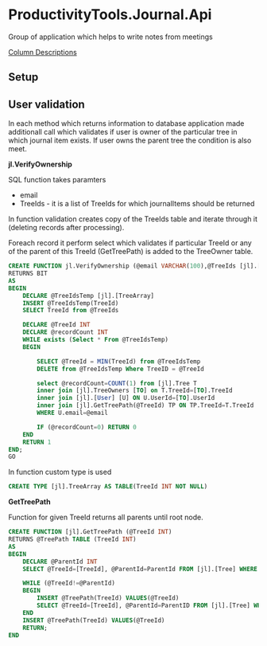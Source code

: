 # ProductivityTools.Journal.Api
Group of application which helps to write notes from meetings  

[Column Descriptions](docs/ColumnDescription.MD)

## Setup 

[Environment]::SetEnvironmentVariable("GOOGLE_APPLICATION_CREDENTIALS","C:\Bin\GitHub\Home.Configuration\ptjournal-serviceaccount.json")

## User validation

In each method which returns information to database application made additionall call which validates if user is owner of the particular tree in which journal item exists. If user owns the parent tree the condition is also meet. 

**jl.VerifyOwnership**

SQL function takes paramters
- email
- TreeIds - it is a list of TreeIds for which journalItems should be returned

In function validation creates copy of the TreeIds table and iterate through it (deleting records after processing).

Foreach record it perform select which validates if particular TreeId or any of the parent of this TreeId (GetTreePath) is added to the TreeOwner table.

```SQL
CREATE FUNCTION jl.VerifyOwnership (@email VARCHAR(100),@TreeIds [jl].[TreeArray] READONLY)
RETURNS BIT
AS
BEGIN
	DECLARE @TreeIdsTemp [jl].[TreeArray]
	INSERT @TreeIdsTemp(TreeId)
	SELECT TreeId from @TreeIds

	DECLARE @TreeId INT
	DECLARE @recordCount INT
	WHILE exists (Select * From @TreeIdsTemp)
	BEGIN

		SELECT @TreeId = MIN(TreeId) from @TreeIdsTemp
		DELETE from @TreeIdsTemp Where TreeID = @TreeId

		select @recordCount=COUNT(1) from [jl].Tree T
		inner join [jl].TreeOwners [TO] on T.TreeId=[TO].TreeId
		inner join [jl].[User] [U] ON U.UserId=[TO].UserId
		inner join [jl].GetTreePath(@TreeId) TP ON TP.TreeId=T.TreeId
		WHERE U.email=@email

		IF (@recordCount=0) RETURN 0
	END
	RETURN 1
END;
GO
```

In function custom type is used

```SQL
CREATE TYPE [jl].TreeArray AS TABLE(TreeId INT NOT NULL)
```

**GetTreePath**

Function for given TreeId returns all parents until root node.
```SQL
CREATE FUNCTION [jl].GetTreePath (@TreeId INT)
RETURNS @TreePath TABLE (TreeId INT)
AS
BEGIN
	DECLARE @ParentId INT
	SELECT @TreeId=[TreeId], @ParentId=ParentId FROM [jl].[Tree] WHERE TreeId=@TreeId	

	WHILE (@TreeId!=@ParentId)
	BEGIN
		INSERT @TreePath(TreeId) VALUES(@TreeId)
		SELECT @TreeId=[TreeId], @ParentId=ParentID FROM [jl].[Tree] WHERE TreeId=@ParentId
	END
	INSERT @TreePath(TreeId) VALUES(@TreeId)
	RETURN;
END
```
